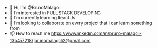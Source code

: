 - 👋 Hi, I’m @BrunoMalagoli
- 👀 I’m interested in FULL STACK DEVELOPING
- 🌱 I’m currently learning React Js
- 💞️ I’m looking to collaborate on every project that i can learn something from
- 📫 How to reach me 
https://www.linkedin.com/in/bruno-malagoli-13b457218/
brunomalagoli2@gmail.com
